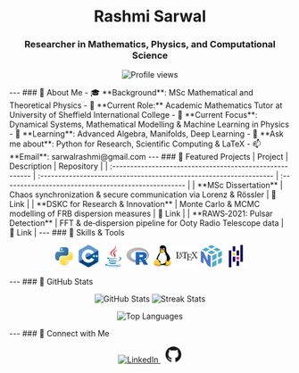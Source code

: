 <!-- ===== PROFILE HEADER ===== -->
<h1 align="center">Rashmi Sarwal</h1>
<h3 align="center">Researcher in Mathematics, Physics, and Computational Science</h3>
<p align="center">
  <img src="https://komarev.com/ghpvc/?username=rashkrish&label=Profile%20views&color=0e75b6&style=flat" alt="Profile views" />
</p>
---
### 🔹 About Me
- 🎓 **Background**: MSc Mathematical and Theoretical Physics
- 💼  **Current Role:** Academic Mathematics Tutor at University of Sheffield International College  
- 🔭 **Current Focus**: Dynamical Systems, Mathematical Modelling & Machine Learning in Physics  
- 🌱 **Learning**: Advanced Algebra, Manifolds, Deep Learning  
- 💬 **Ask me about**: Python for Research, Scientific Computing & LaTeX  
- 📫 **Email**: sarwalrashmi@gmail.com  
---
### 🔹 Featured Projects
| Project                                                  | Description                                                        | Repository                                           |
| :------------------------------------------------------- | :----------------------------------------------------------------- | :--------------------------------------------------- |
| **MSc Dissertation**                                     | Chaos synchronization & secure communication via Lorenz & Rössler | 🔗 Link |
| **DSKC for Research & Innovation**                       | Monte Carlo & MCMC modelling of FRB dispersion measures           | 🔗 Link       |
| **RAWS‑2021: Pulsar Detection**                          | FFT & de‑dispersion pipeline for Ooty Radio Telescope data         | 🔗 Link       |
---
### 🔹 Skills & Tools
<p align="center">
  <img src="https://raw.githubusercontent.com/devicons/devicon/master/icons/python/python-original.svg" width="40" alt="Python" />
  <img src="https://raw.githubusercontent.com/devicons/devicon/master/icons/cplusplus/cplusplus-original.svg" width="40" alt="C++" />
  <img src="https://raw.githubusercontent.com/devicons/devicon/master/icons/java/java-original.svg" width="40" alt="Java" />
  <img src="https://raw.githubusercontent.com/devicons/devicon/master/icons/r/r-original.svg" width="40" alt="R" />
  <img src="https://raw.githubusercontent.com/devicons/devicon/master/icons/linux/linux-original.svg" width="40" alt="Linux" />
  <img src="https://raw.githubusercontent.com/devicons/devicon/master/icons/latex/latex-original.svg" width="40" alt="LaTeX" />
  <img src="https://raw.githubusercontent.com/devicons/devicon/master/icons/numpy/numpy-original.svg" width="40" alt="NumPy" />
  <img src="https://raw.githubusercontent.com/devicons/devicon/master/icons/pandas/pandas-original.svg" width="40" alt="Pandas" />
</p>
---
### 🔹 GitHub Stats
<p align="center">
  <img src="https://github-readme-stats.vercel.app/api?username=rashkrish&show_icons=true&theme=blueberry" alt="GitHub Stats" width="48%" />
  <img src="https://github-readme-streak-stats.herokuapp.com/?user=rashkrish&theme=blueberry" alt="Streak Stats" width="48%" />
</p>
<p align="center">
  <img src="https://github-readme-stats.vercel.app/api/top-langs?username=rashkrish&layout=compact&theme=blueberry" alt="Top Languages" />
</p>
---
### 🔹 Connect with Me
<p align="center">
  <a href="https://www.linkedin.com/in/rashmi-s-454175190/" target="_blank">
    <img src="https://raw.githubusercontent.com/rahuldkjain/github-profile-readme-generator/master/src/images/icons/Social/linked-in-alt.svg" width="30" alt="LinkedIn" />
  </a>
  &nbsp;
  <a href="https://github.com/rashkrish" target="_blank">
    <img src="https://raw.githubusercontent.com/devicons/devicon/master/icons/github/github-original.svg" width="30" alt="GitHub" />
  </a>
</p>

